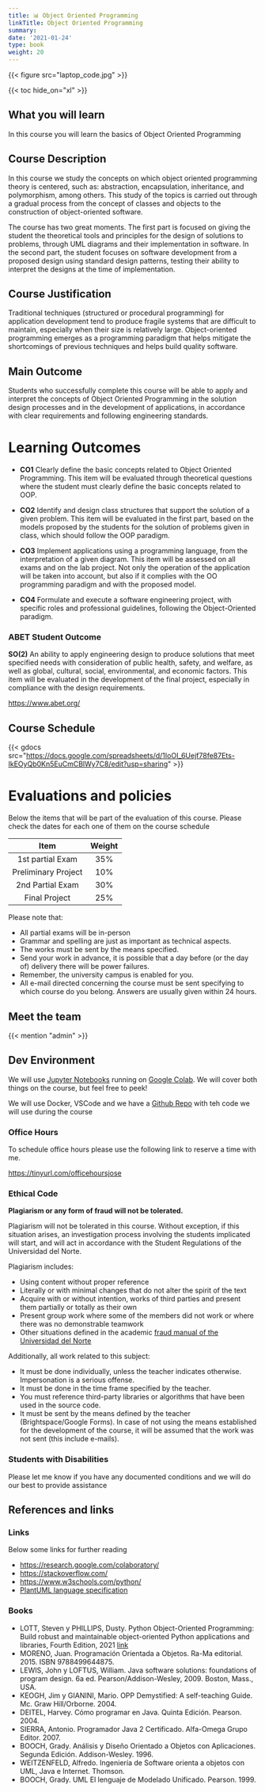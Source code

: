 ```yaml
---
title: 📊 Object Oriented Programming
linkTitle: Object Oriented Programming
summary: 
date: '2021-01-24'
type: book
weight: 20
---
```


<!--more-->

{{< figure src="laptop_code.jpg" >}}

{{< toc hide_on="xl" >}}

## What you will learn

In this course you will learn the basics of Object Oriented Programming

## Course Description

In this course we study the concepts on which object oriented programming theory is centered, such as: abstraction, encapsulation, inheritance, and polymorphism, among others. This study of the topics is carried out through a gradual process from the concept of classes and objects to the construction of object-oriented software.

The course has two great moments. The first part is focused on giving the student the theoretical tools and principles for the design of solutions to problems, through UML diagrams and their implementation in software. In the second part, the student focuses on software development from a proposed design using standard design patterns, testing their ability to interpret the designs at the time of implementation.

## Course Justification

Traditional techniques (structured or procedural programming) for application development tend to produce fragile systems that are difficult to maintain, especially when their size is relatively large. Object-oriented programming emerges as a programming paradigm that helps mitigate the shortcomings of previous techniques and helps build quality software.

## Main Outcome

Students who successfully complete this course will be able to apply and interpret the concepts of Object Oriented Programming in the solution design processes and in the development of applications, in accordance with clear requirements and following engineering standards.

# Learning Outcomes

- **CO1** Clearly define the basic concepts related to Object Oriented Programming. This item will be evaluated through theoretical questions where the student must clearly define the basic concepts related to OOP.

- **CO2** Identify and design class structures that support the solution of a given problem. This item will be evaluated in the first part, based on the models proposed by the students for the solution of problems given in class, which should follow the OOP paradigm.

- **CO3** Implement applications using a programming language, from the interpretation of a given diagram. This item will be assessed on all exams and on the lab project. Not only the operation of the application will be taken into account, but also if it complies with the OO programming paradigm and with the proposed model.

- **CO4** Formulate and execute a software engineering project, with specific roles and professional guidelines, following the Object-Oriented paradigm.

### ABET Student Outcome

**SO(2)** An ability to apply engineering design to produce solutions that meet specified needs with consideration of public health, safety, and welfare, as well as global, cultural, social, environmental, and economic factors. This item will be evaluated in the development of the final project, especially in compliance with the design requirements.

https://www.abet.org/

## Course Schedule

{{< gdocs src="https://docs.google.com/spreadsheets/d/1IoOI_6Uejf78fe87Ets-IkEOyQb0Kn5EuCmCBlWy7C8/edit?usp=sharing" >}}

# Evaluations and policies

Below the items that will be part of the evaluation of this course. Please check the dates for each one of them on the course schedule


| Item 	| Weight 	|
|:---:	|:---:	|
| 1st partial Exam 	| 35% 	|
| Preliminary Project	| 10% 	|
| 2nd Partial Exam 	| 30% 	|
| Final Project	| 25% 	|

Please note that:

- All partial exams will be in-person
- Grammar and spelling are just as important as technical aspects.
- The works must be sent by the means specified.
- Send your work in advance, it is possible that a day before (or the day of) delivery there will be power failures.
- Remember, the university campus is enabled for you.
- All e-mail directed concerning the course must be sent specifying to which course do you belong. Answers are usually given within 24 hours. 

## Meet the team

{{< mention "admin" >}}

## Dev Environment

We will use [Jupyter Notebooks](https://jupyter.org/) running on [Google Colab](https://colab.research.google.com/). We will cover both things on the course, but feel free to peek! 

We will use Docker, VSCode and we have a [Github Repo](https://github.com/jdposada/oop_202201) with teh code we will use during the course

### Office Hours

To schedule office hours please use the following link to reserve a time with me. 

https://tinyurl.com/officehoursjose

### Ethical Code

**Plagiarism or any form of fraud will not be tolerated.**

Plagiarism will not be tolerated in this course. Without exception, if this situation arises, an investigation process involving the students implicated will start, and will act in accordance with the Student Regulations of the Universidad del Norte. 

Plagiarism includes: 
- Using content without proper reference
- Literally or with minimal changes that do not alter the spirit of the text
- Acquire with or without intention, works of third parties and present them partially or totally as their own
- Present group work where some of the members did not work or where there was no demonstrable teamwork
- Other situations defined in the academic [fraud manual of the Universidad del Norte](https://guayacan.uninorte.edu.co/normatividad_interna/upload/File/Guia_Prevencion_Fraude%20estudiantes(5).pdf)


Additionally, all work related to this subject:

- It must be done individually, unless the teacher indicates otherwise. Impersonation is a serious offense.
- It must be done in the time frame specified by the teacher.
- You must reference third-party libraries or algorithms that have been used in the source code.
- It must be sent by the means defined by the teacher (Brightspace/Google Forms). In case of not using the means established for the development of the course, it will be assumed that the work was not sent (this include e-mails).

### Students with Disabilities

Please let me know if you have any documented conditions and we will do our best to provide assistance

## References and links

### Links

Below some links for further reading

- https://research.google.com/colaboratory/ 
- https://stackoverflow.com/ 
- https://www.w3schools.com/python/ 
- [PlantUML language specification](https://plantuml.com/class-diagram)

### Books

- LOTT, Steven y PHILLIPS, Dusty. Python Object-Oriented Programming: Build robust and maintainable object-oriented Python applications and libraries, Fourth Edition, 2021 [link](https://www.amazon.com/Python-Object-Oriented-Programming-maintainable-object-oriented-ebook-dp-B094DJYLTV/dp/B094DJYLTV/ref=mt_other?_encoding=UTF8&me=&qid=1643818230)
- MORENO, Juan. Programación Orientada a Objetos. Ra-Ma editorial. 2015. ISBN 9788499644875.
- LEWIS, John y LOFTUS, William. Java software solutions: foundations of program design. 6a ed. Pearson/Addison-Wesley, 2009. Boston, Mass., USA.
- KEOGH, Jim y GIANINI, Mario. OPP Demystified: A self-teaching Guide. Mc. Graw Hill/Orborne. 2004.
- DEITEL, Harvey. Cómo programar en Java. Quinta Edición. Pearson. 2004.
- SIERRA, Antonio. Programador Java 2 Certificado. Alfa-Omega Grupo Editor. 2007.
- BOOCH, Grady. Análisis y Diseño Orientado a Objetos con Aplicaciones. Segunda Edición. Addison-Wesley. 1996.
- WEITZENFELD, Alfredo. Ingeniería de Software orienta a objetos con UML, Java e Internet. Thomson. 
- BOOCH, Grady. UML El lenguaje de Modelado Unificado. Pearson. 1999. 
